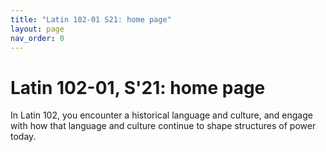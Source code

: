 ```yaml
---
title: "Latin 102-01 S21: home page"
layout: page
nav_order: 0
---
```



# Latin 102-01, S'21: home page

In Latin 102, you encounter a historical language and culture, and engage with how that language and culture continue to shape structures of power today.
